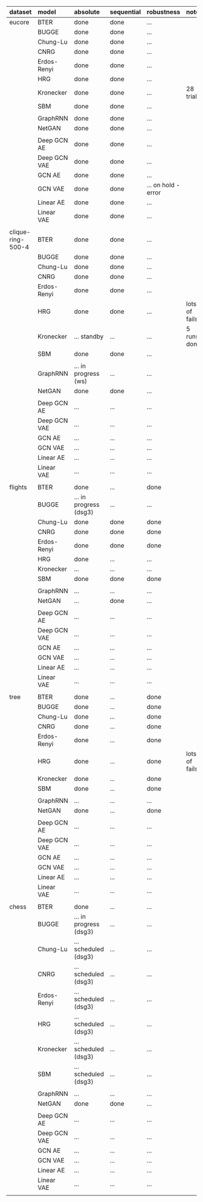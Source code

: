 |    dataset        |        model      |           absolute        |          sequential       |         robustness        |       notes       |
|:----------------- |:----------------- |:------------------------- |:------------------------- |:------------------------- |:----------------- |
| eucore            | BTER              | done                      | done                      | ...                       |                   |
|      <i></i>      | BUGGE             | done                      | done                      | ...                       |                   |
|      <i></i>      | Chung-Lu          | done                      | done                      | ...                       |                   |
|      <i></i>      | CNRG              | done                      | done                      | ...                       |                   |
|      <i></i>      | Erdos-Renyi       | done                      | done                      | ...                       |                   |
|      <i></i>      | HRG               | done                      | done                      | ...                       |                   |
|      <i></i>      | Kronecker         | done                      | done                      | ...                       | 28 trials         |
|      <i></i>      | SBM               | done                      | done                      | ...                       |                   |
|      <i></i>      |                   |                           |                           |                           |                   |
|      <i></i>      | GraphRNN          | done                      | done                      | ...                       |                   |
|      <i></i>      | NetGAN            | done                      | done                      | ...                       |                   |
|      <i></i>      |                   |                           |                           |                           |                   |
|      <i></i>      | Deep GCN AE       | done                      | done                      | ...                       |                   |
|      <i></i>      | Deep GCN VAE      | done                      | done                      | ...                       |                   |
|      <i></i>      | GCN AE            | done                      | done                      | ...                       |                   |
|      <i></i>      | GCN VAE           | done                      | done                      | ...  on hold - error      |                   |
|      <i></i>      | Linear AE         | done                      | done                      | ...                       |                   |
|      <i></i>      | Linear VAE        | done                      | done                      | ...                       |                   |
|      <i></i>      |      <i></i>      |          <i></i>          |          <i></i>          |          <i></i>          |      <i></i>      |
| clique-ring-500-4 | BTER              | done                      | done                      | ...                       |                   |
|      <i></i>      | BUGGE             | done                      | done                      | ...                       |                   |
|      <i></i>      | Chung-Lu          | done                      | done                      | ...                       |                   |
|      <i></i>      | CNRG              | done                      | done                      | ...                       |                   |
|      <i></i>      | Erdos-Renyi       | done                      | done                      | ...                       |                   |
|      <i></i>      | HRG               | done                      | done                      | ...                       | lots of fails     |
|      <i></i>      | Kronecker         | ...  standby              | ...                       | ...                       | 5 runs done       |
|      <i></i>      | SBM               | done                      | done                      | ...                       |                   |
|      <i></i>      |                   |                           |                           |                           |                   |
|      <i></i>      | GraphRNN          | ...  in progress (ws)     | ...                       | ...                       |                   |
|      <i></i>      | NetGAN            | done                      | done                      | ...                       |                   |
|      <i></i>      |                   |                           |                           |                           |                   |
|      <i></i>      | Deep GCN AE       | ...                       | ...                       | ...                       |                   |
|      <i></i>      | Deep GCN VAE      | ...                       | ...                       | ...                       |                   |
|      <i></i>      | GCN AE            | ...                       | ...                       | ...                       |                   |
|      <i></i>      | GCN VAE           | ...                       | ...                       | ...                       |                   |
|      <i></i>      | Linear AE         | ...                       | ...                       | ...                       |                   |
|      <i></i>      | Linear VAE        | ...                       | ...                       | ...                       |                   |
|      <i></i>      |      <i></i>      |          <i></i>          |          <i></i>          |          <i></i>          |      <i></i>      |
| flights           | BTER              | done                      | ...                       | done                      |                   |
|      <i></i>      | BUGGE             | ...  in progress (dsg3)   | ...                       | ...                       |                   |
|      <i></i>      | Chung-Lu          | done                      | done                      | done                      |                   |
|      <i></i>      | CNRG              | done                      | done                      | done                      |                   |
|      <i></i>      | Erdos-Renyi       | done                      | done                      | done                      |                   |
|      <i></i>      | HRG               | done                      | ...                       | ...                       |                   |
|      <i></i>      | Kronecker         | ...                       | ...                       | ...                       |                   |
|      <i></i>      | SBM               | done                      | done                      | done                      |                   |
|      <i></i>      |                   |                           |                           |                           |                   |
|      <i></i>      | GraphRNN          | ...                       | ...                       | ...                       |                   |
|      <i></i>      | NetGAN            | ...                       | done                      | ...                       |                   |
|      <i></i>      |                   |                           |                           |                           |                   |
|      <i></i>      | Deep GCN AE       | ...                       | ...                       | ...                       |                   |
|      <i></i>      | Deep GCN VAE      | ...                       | ...                       | ...                       |                   |
|      <i></i>      | GCN AE            | ...                       | ...                       | ...                       |                   |
|      <i></i>      | GCN VAE           | ...                       | ...                       | ...                       |                   |
|      <i></i>      | Linear AE         | ...                       | ...                       | ...                       |                   |
|      <i></i>      | Linear VAE        | ...                       | ...                       | ...                       |                   |
|      <i></i>      |      <i></i>      |          <i></i>          |          <i></i>          |          <i></i>          |      <i></i>      |
| tree              | BTER              | done                      | ...                       | done                      |                   |
|      <i></i>      | BUGGE             | done                      | ...                       | done                      |                   |
|      <i></i>      | Chung-Lu          | done                      | ...                       | done                      |                   |
|      <i></i>      | CNRG              | done                      | ...                       | done                      |                   |
|      <i></i>      | Erdos-Renyi       | done                      | ...                       | done                      |                   |
|      <i></i>      | HRG               | done                      | ...                       | done                      | lots of fails     |
|      <i></i>      | Kronecker         | done                      | ...                       | done                      |                   |
|      <i></i>      | SBM               | done                      | ...                       | done                      |                   |
|      <i></i>      |                   |                           |                           |                           |                   |
|      <i></i>      | GraphRNN          | ...                       | ...                       | ...                       |                   |
|      <i></i>      | NetGAN            | done                      | ...                       | done                      |                   |
|      <i></i>      |                   |                           |                           |                           |                   |
|      <i></i>      | Deep GCN AE       | ...                       | ...                       | ...                       |                   |
|      <i></i>      | Deep GCN VAE      | ...                       | ...                       | ...                       |                   |
|      <i></i>      | GCN AE            | ...                       | ...                       | ...                       |                   |
|      <i></i>      | GCN VAE           | ...                       | ...                       | ...                       |                   |
|      <i></i>      | Linear AE         | ...                       | ...                       | ...                       |                   |
|      <i></i>      | Linear VAE        | ...                       | ...                       | ...                       |                   |
|      <i></i>      |      <i></i>      |          <i></i>          |          <i></i>          |          <i></i>          |      <i></i>      |
| chess             | BTER              | done                      | ...                       | ...                       |                   |
|      <i></i>      | BUGGE             | ...   in progress (dsg3)  | ...                       | ...                       |                   |
|      <i></i>      | Chung-Lu          | ...   scheduled (dsg3)    | ...                       | ...                       |                   |
|      <i></i>      | CNRG              | ...   scheduled (dsg3)    | ...                       | ...                       |                   |
|      <i></i>      | Erdos-Renyi       | ...   scheduled (dsg3)    | ...                       | ...                       |                   |
|      <i></i>      | HRG               | ...   scheduled (dsg3)    | ...                       | ...                       |                   |
|      <i></i>      | Kronecker         | ...   scheduled (dsg3)    | ...                       | ...                       |                   |
|      <i></i>      | SBM               | ...   scheduled (dsg3)    | ...                       | ...                       |                   |
|      <i></i>      |                   |                           |                           |                           |                   |
|      <i></i>      | GraphRNN          | ...                       | ...                       | ...                       |                   |
|      <i></i>      | NetGAN            | done                      | done                      | ...                       |                   |
|      <i></i>      |                   |                           |                           |                           |                   |
|      <i></i>      | Deep GCN AE       | ...                       | ...                       | ...                       |                   |
|      <i></i>      | Deep GCN VAE      | ...                       | ...                       | ...                       |                   |
|      <i></i>      | GCN AE            | ...                       | ...                       | ...                       |                   |
|      <i></i>      | GCN VAE           | ...                       | ...                       | ...                       |                   |
|      <i></i>      | Linear AE         | ...                       | ...                       | ...                       |                   |
|      <i></i>      | Linear VAE        | ...                       | ...                       | ...                       |                   |
|      <i></i>      |      <i></i>      |              <i></i>      |              <i></i>      |              <i></i>      |      <i></i>      |
